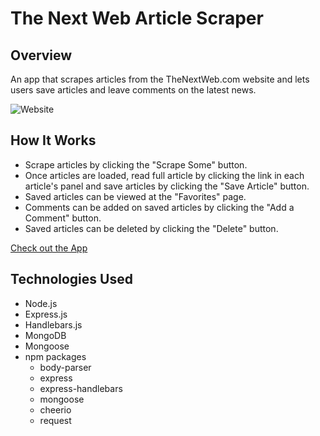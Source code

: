 # The Next Web Article Scraper

## Overview
An app that scrapes articles from the TheNextWeb.com website and lets users save articles and leave comments on the latest news.

![Website](https://github.com/llh914/Mongo-Scraper/blob/master/public/assets/images/nyt.png)

## How It Works
- Scrape articles by clicking the "Scrape Some" button.
- Once articles are loaded, read full article by clicking the link in each article's panel and save articles by clicking the "Save Article" button.
- Saved articles can be viewed at the "Favorites" page.
- Comments can be added on saved articles by clicking the "Add a Comment" button.
- Saved articles can be deleted by clicking the "Delete" button.

[Check out the App](https://th-news-scraper.herokuapp.com/)

## Technologies Used
- Node.js
- Express.js
- Handlebars.js
- MongoDB
- Mongoose
- npm packages
    - body-parser
    - express
    - express-handlebars
    - mongoose
    - cheerio
    - request